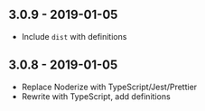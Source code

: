 ## 3.0.9 - 2019-01-05

- Include `dist` with definitions

## 3.0.8 - 2019-01-05

- Replace Noderize with TypeScript/Jest/Prettier
- Rewrite with TypeScript, add definitions
